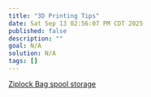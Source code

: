 ```yaml
---
title: "3D Printing Tips"
date: Sat Sep 13 02:56:07 PM CDT 2025
published: false
description: ""
goal: N/A
solution: N/A
tags: []
---
```


[Ziplock Bag spool storage](https://www.instructables.com/How-to-Store-3D-Printing-Filament/)
